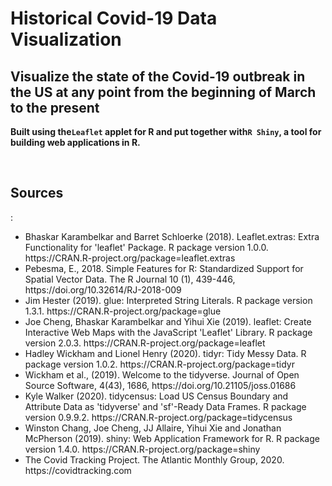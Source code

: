 <h1>Historical Covid-19 Data Visualization</h1>
<h2>Visualize the state of the Covid-19 outbreak in the US at any point from the beginning of March to the present</h2>
<p><b>Built using the<code>Leaflet</code> applet for R and put together with<code>R Shiny</code>, a tool for building web applications in R.</b></p><br>
<h2>Sources</h2>:
<ul>
 <li>Bhaskar Karambelkar and Barret Schloerke (2018). Leaflet.extras: Extra
  Functionality for 'leaflet' Package. R package version 1.0.0.
  https://CRAN.R-project.org/package=leaflet.extras</li>
  
<li> Pebesma, E., 2018. Simple Features for R: Standardized Support for Spatial
  Vector Data. The R Journal 10 (1), 439-446,
  https://doi.org/10.32614/RJ-2018-009</li>
  
 <li>Jim Hester (2019). glue: Interpreted String Literals. R package version
  1.3.1. https://CRAN.R-project.org/package=glue</li>
  
  <li>Joe Cheng, Bhaskar Karambelkar and Yihui Xie (2019). leaflet: Create
  Interactive Web Maps with the JavaScript 'Leaflet' Library. R package
  version 2.0.3. https://CRAN.R-project.org/package=leaflet</li>
  
 <li>Hadley Wickham and Lionel Henry (2020). tidyr: Tidy Messy Data. R package
  version 1.0.2. https://CRAN.R-project.org/package=tidyr</li>
  
 <li>Wickham et al., (2019). Welcome to the tidyverse. Journal of Open Source
  Software, 4(43), 1686, https://doi.org/10.21105/joss.01686</li>
  
 <li>Kyle Walker (2020). tidycensus: Load US Census Boundary and Attribute Data
  as 'tidyverse' and 'sf'-Ready Data Frames. R package version 0.9.9.2.
  https://CRAN.R-project.org/package=tidycensus</li>
  
  <li> Winston Chang, Joe Cheng, JJ Allaire, Yihui Xie and Jonathan McPherson
  (2019). shiny: Web Application Framework for R. R package version 1.4.0.
  https://CRAN.R-project.org/package=shiny</li>
  
  <li>The Covid Tracking Project. The Atlantic Monthly Group, 2020. https://covidtracking.com</li></ul>

